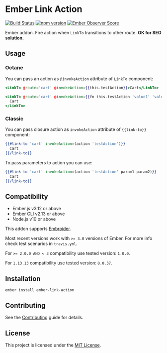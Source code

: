 Ember Link Action
==============================================================================
[![Build Status](https://travis-ci.org/Kuzirashi/ember-link-action.svg?branch=master)](https://travis-ci.org/Kuzirashi/ember-link-action) [![npm version](https://badge.fury.io/js/ember-link-action.svg)](https://badge.fury.io/js/ember-link-action) [![Ember Observer Score](http://emberobserver.com/badges/ember-link-action.svg)](http://emberobserver.com/addons/ember-link-action)

Ember addon. Fire action when `LinkTo` transitions to other route. **OK for SEO solution.**

Usage
------------------------------------------------------------------------------

### Octane

You can pass an action as `@invokeAction` attribute of `LinkTo` component:

``` hbs
<LinkTo @route='cart' @invokeAction={{this.testAction}}>Cart</LinkTo>
```

``` hbs
<LinkTo @route='cart' @invokeAction={{fn this.testAction 'value1' 'value2'}}>
  Cart
</LinkTo>
```

### Classic

You can pass closure action as `invokeAction` attribute of `{{link-to}}` component:

``` hbs
{{#link-to 'cart' invokeAction=(action 'testAction')}}
  Cart
{{/link-to}}
```

To pass parameters to action you can use:

``` hbs
{{#link-to 'cart' invokeAction=(action 'testAction' param1 param2)}}
  Cart
{{/link-to}}
```

Compatibility
------------------------------------------------------------------------------


* Ember.js v3.12 or above
* Ember CLI v2.13 or above
* Node.js v10 or above

This addon supports [Embroider](https://github.com/embroider-build/embroider/).

Most recent versions work with `>= 3.0` versions of Ember. For more info check test scenarios in `travis.yml`.

For `>= 2.0.0 AND < 3` compatibility use tested version: `1.0.0`.

For `1.13.13` compatibility use tested version: `0.0.37`.

Installation
------------------------------------------------------------------------------

```
ember install ember-link-action
```


Contributing
------------------------------------------------------------------------------

See the [Contributing](CONTRIBUTING.md) guide for details.


License
------------------------------------------------------------------------------

This project is licensed under the [MIT License](LICENSE.md).
